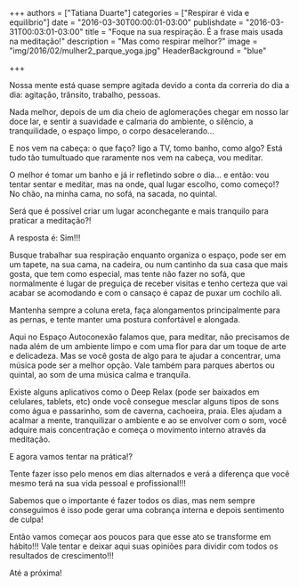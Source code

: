 +++
authors = ["Tatiana Duarte"]
categories = ["Respirar é vida e equilíbrio"]
date = "2016-03-30T00:00:01-03:00"
publishdate = "2016-03-31T00:03:01-03:00"
title = "Foque na sua respiração. É a frase mais usada na meditação!"
description = "Mas como respirar melhor?"
image = "img/2016/02/mulher2_parque_yoga.jpg"
HeaderBackground = "blue"

+++


Nossa mente está quase sempre agitada devido a conta da correria do dia a dia: agitação, trânsito, trabalho, pessoas.

Nada melhor, depois de um dia cheio de aglomerações chegar em nosso lar doce lar, e sentir a suavidade e calmaria do ambiente, o silêncio, a tranquilidade, o espaço limpo, o corpo desacelerando...

E nos vem na cabeça: o que faço? ligo a TV, tomo banho, como algo? Está tudo tão tumultuado que raramente nos vem na cabeça, vou meditar.

O melhor é tomar um banho e já ir refletindo sobre o dia... e então: vou tentar sentar e meditar, mas na onde, qual lugar escolho, como começo!? No chão, na minha cama, no sofá, na sacada, no quintal.

Será que é possível criar um lugar aconchegante e mais tranquilo para praticar a meditação?!

A resposta é: Sim!!!

Busque trabalhar sua respiração enquanto organiza o espaço, pode ser em um tapete, na sua cama, na cadeira, ou num cantinho da sua casa que mais gosta, que tem como especial, mas tente não fazer no sofá, que normalmente é lugar de preguiça de receber visitas e tenho certeza que vai acabar se acomodando e com o cansaço é capaz de puxar um cochilo ali.

Mantenha sempre a coluna ereta, faça alongamentos principalmente para as pernas, e tente manter uma postura confortável e alongada.


Aqui no Espaço Autoconexão falamos que, para meditar, não precisamos de nada além de um ambiente limpo e com uma flor para dar um toque de arte e delicadeza. Mas se você gosta de algo para te ajudar a concentrar, uma música pode ser a melhor opção. Vale também para parques abertos ou quintal, ao som de uma música calma e tranquila.

Existe alguns aplicativos como o Deep Relax (pode ser baixados em celulares, tablets, etc) onde você consegue mesclar alguns tipos de sons como água e passarinho, som de caverna, cachoeira, praia. Eles ajudam a acalmar a mente, tranquilizar o ambiente e ao se envolver com o som, você adquire mais concentração e começa o movimento interno através da meditação.


E agora vamos tentar na prática!?

Tente fazer isso pelo menos em dias alternados e verá a diferença que você mesmo terá na sua vida pessoal e profissional!!!

Sabemos que o importante é fazer todos os dias, mas nem sempre conseguimos é isso pode gerar uma cobrança interna e depois sentimento de culpa!

Então vamos começar aos poucos para que esse ato se transforme em hábito!!! Vale tentar e deixar aqui suas opiniões para dividir com todos os resultados de crescimento!!!

Até a próxima!
